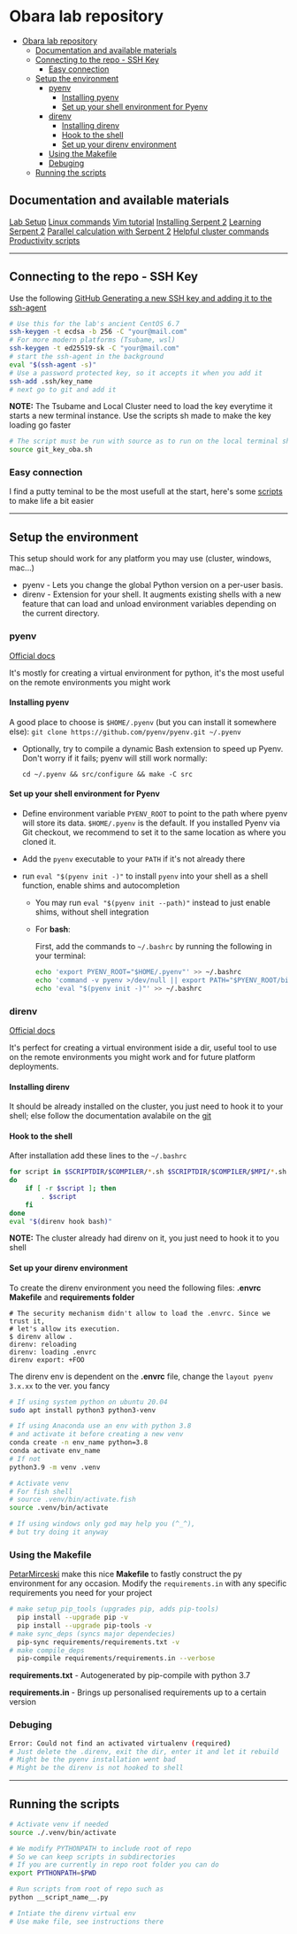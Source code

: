# Obara lab repository

<!-- TOC -->

- [Obara lab repository](#obara-lab-repository)
  - [Documentation and available materials](#documentation-and-available-materials)
  - [Connecting to the repo - SSH Key](#connecting-to-the-repo---ssh-key)
    - [Easy connection](#easy-connection)
  - [Setup the environment](#setup-the-environment)
    - [pyenv](#pyenv)
      - [Installing pyenv](#installing-pyenv)
      - [Set up your shell environment for Pyenv](#set-up-your-shell-environment-for-pyenv)
    - [direnv](#direnv)
      - [Installing direnv](#installing-direnv)
      - [Hook to the shell](#hook-to-the-shell)
      - [Set up your direnv environment](#set-up-your-direnv-environment)
    - [Using the Makefile](#using-the-makefile)
    - [Debuging](#debuging)
  - [Running the scripts](#running-the-scripts)

<!-- /TOC -->

## Documentation and available materials

[Lab Setup]()
[Linux commands]()
[Vim tutorial]()
[Installing Serpent 2]()
[Learning Serpent 2]()
[Parallel calculation with Serpent 2]()
[Helpful cluster commands]()
[Productivity scripts](https://github.com/ObaraOrg/obara_lab/blob/main/05_productivity_scripts/scripts.md)

---

## Connecting to the repo - SSH Key

Use the following [GitHub Generating a new SSH key and adding it to the ssh-agent](https://docs.github.com/en/enterprise-server@3.6/authentication/connecting-to-github-with-ssh/generating-a-new-ssh-key-and-adding-it-to-the-ssh-agent)
``` sh
# Use this for the lab's ancient CentOS 6.7 
ssh-keygen -t ecdsa -b 256 -C "your@mail.com"
# For more modern platforms (Tsubame, wsl)
ssh-keygen -t ed25519-sk -C "your@mail.com"
# start the ssh-agent in the background
eval "$(ssh-agent -s)"
# Use a password protected key, so it accepts it when you add it
ssh-add .ssh/key_name
# next go to git and add it 
```

**NOTE:** The Tsubame and Local Cluster need to load the key everytime it starts a new terminal instance.
Use the scripts sh made to make the key loading go faster
``` sh
# The script must be run with source as to run on the local terminal shell 
source git_key_oba.sh
```

### Easy connection
I find a putty teminal to be the most usefull at the start, here's some [scripts](https://github.com/ObaraOrg/obara_lab/tree/main/05_productivity_scripts/02_putty_terminal_script) to make life a bit easier

----

## Setup the environment
This setup should work for any platform you may use (cluster, windows, mac...)
- pyenv - Lets you change the global Python version on a per-user basis.
- direnv - Extension for your shell. It augments existing shells with a new feature that can load and unload environment variables depending on the current directory.

### pyenv
[Official docs](https://github.com/pyenv/pyenv)

It's mostly for creating a virtual environment for python, it's the most useful on the remote environments you might work

#### Installing pyenv 
   A good place to choose is `$HOME/.pyenv` (but you can install it somewhere else):
    ```
    git clone https://github.com/pyenv/pyenv.git ~/.pyenv
    ```
*  Optionally, try to compile a dynamic Bash extension to speed up Pyenv. Don't
   worry if it fails; pyenv will still work normally:
    ```
    cd ~/.pyenv && src/configure && make -C src
    ```

#### Set up your shell environment for Pyenv
* Define environment variable `PYENV_ROOT` to point to the path where
  pyenv will store its data. `$HOME/.pyenv` is the default.
  If you installed Pyenv via Git checkout, we recommend
  to set it to the same location as where you cloned it.
* Add the `pyenv` executable to your `PATH` if it's not already there
* run `eval "$(pyenv init -)"` to install `pyenv` into your shell as a shell function, enable shims and autocompletion
  * You may run `eval "$(pyenv init --path)"` instead to just enable shims, without shell integration

  - For **bash**:
    
    First, add the commands to `~/.bashrc` by running the following in your terminal:

    ~~~ bash
    echo 'export PYENV_ROOT="$HOME/.pyenv"' >> ~/.bashrc
    echo 'command -v pyenv >/dev/null || export PATH="$PYENV_ROOT/bin:$PATH"' >> ~/.bashrc
    echo 'eval "$(pyenv init -)"' >> ~/.bashrc
    ~~~

### direnv
[Official docs](https://github.com/direnv/direnv)

It's perfect for creating a virtual environment iside a dir, useful tool to use on the remote environments you might work and for future platform deployments.

#### Installing direnv 

It should be already installed on the cluster, you just need to hook it to your shell; else follow the documentation avalabile on the [git](https://github.com/direnv/direnv)

#### Hook to the shell
After installation add these lines to the `~/.bashrc` 
```sh
for script in $SCRIPTDIR/$COMPILER/*.sh $SCRIPTDIR/$COMPILER/$MPI/*.sh $SCRIPTDIR/*.sh
do
	if [ -r $script ]; then
		. $script
	fi
done
eval "$(direnv hook bash)"
```
**NOTE:** The cluster already had direnv on it, you just need to hook it to you shell

#### Set up your direnv environment
To create the direnv environment you need the following files: **.envrc Makefile** and **requirements folder**

```shell
# The security mechanism didn't allow to load the .envrc. Since we trust it,
# let's allow its execution.
$ direnv allow .
direnv: reloading
direnv: loading .envrc
direnv export: +FOO
```
The direnv env is dependent on the **.envrc** file, change the `layout pyenv 3.x.xx` to the ver. you fancy

```sh
# If using system python on ubuntu 20.04
sudo apt install python3 python3-venv

# If using Anaconda use an env with python 3.8
# and activate it before creating a new venv
conda create -n env_name python=3.8
conda activate env_name
# If not 
python3.9 -m venv .venv

# Activate venv
# For fish shell
# source .venv/bin/activate.fish
source .venv/bin/activate

# If using windows only god may help you (^_^),
# but try doing it anyway
```

### Using the Makefile 

[PetarMirceski](https://github.com/PetarMirceski) make this nice **Makefile** to fastly construct the py environment for any occasion. Modify the `requirements.in` with any specific requirements you need for your project

```sh
# make setup_pip_tools (upgrades pip, adds pip-tools) 
  pip install --upgrade pip -v
  pip install --upgrade pip-tools -v
# make sync_deps (syncs major dependecies)
  pip-sync requirements/requirements.txt -v
# make compile_deps
  pip-compile requirements/requirements.in --verbose
```
**requirements.txt** - Autogenerated by pip-compile with python 3.7 

**requirements.in** - Brings up personalised requirements up to a certain version

### Debuging
```sh
Error: Could not find an activated virtualenv (required)
# Just delete the .direnv, exit the dir, enter it and let it rebuild
# Might be the pyenv installation went bad
# Might be the direnv is not hooked to shell
```

---

## Running the scripts

``` sh
# Activate venv if needed
source ./.venv/bin/activate

# We modify PYTHONPATH to include root of repo
# So we can keep scripts in subdirectories
# If you are currently in repo root folder you can do
export PYTHONPATH=$PWD

# Run scripts from root of repo such as
python __script_name__.py

# Intiate the direnv virtual env
# Use make file, see instructions there
```